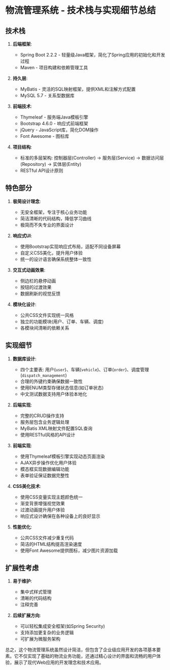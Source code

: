# 物流管理系统 - 技术栈与实现细节总结

## 技术栈

1. **后端框架**:
   - Spring Boot 2.2.2 - 轻量级Java框架，简化了Spring应用的初始化和开发过程
   - Maven - 项目构建和依赖管理工具

2. **持久层**:
   - MyBatis - 灵活的SQL映射框架，提供XML和注解方式配置
   - MySQL 5.7 - 关系型数据库

3. **前端技术**:
   - Thymeleaf - 服务端Java模板引擎
   - Bootstrap 4.6.0 - 响应式前端框架
   - jQuery - JavaScript库，简化DOM操作
   - Font Awesome - 图标库

4. **项目结构**:
   - 标准的多层架构: 控制器层(Controller) → 服务层(Service) → 数据访问层(Repository) → 实体层(Entity)
   - RESTful API设计原则

## 特色部分

1. **极简设计理念**:
   - 无安全框架，专注于核心业务功能
   - 简洁清晰的代码结构，降低学习曲线
   - 极简而不失专业的界面设计

2. **响应式UI**:
   - 使用Bootstrap实现响应式布局，适配不同设备屏幕
   - 自定义CSS美化，提升用户体验
   - 统一的设计语言确保系统整体一致性

3. **交互式动画效果**:
   - 侧边栏的悬停动画
   - 按钮的过渡效果
   - 数据刷新的视觉反馈

4. **模块化设计**:
   - 公共CSS文件实现统一风格
   - 独立的功能模块(用户、订单、车辆、调度)
   - 各模块间清晰的依赖关系

## 实现细节

1. **数据库设计**:
   - 四个主要表: 用户(`user`)、车辆(`vehicle`)、订单(`order`)、调度管理(`dispatch_management`)
   - 合理的外键约束确保数据一致性
   - 使用ENUM类型存储状态信息(如订单状态)
   - 中文测试数据支持用户体验本地化

2. **后端实现**:
   - 完整的CRUD操作支持
   - 服务层包含业务逻辑处理
   - MyBatis XML映射文件配置SQL查询
   - 使用RESTful风格的API设计

3. **前端实现**:
   - 使用Thymeleaf模板引擎实现动态页面渲染
   - AJAX异步操作优化用户体验
   - 模态框实现数据编辑功能
   - 表单验证保证数据完整性

4. **CSS美化技术**:
   - 使用CSS变量实现主题颜色统一
   - 渐变背景增强视觉效果
   - 过渡动画提升用户体验
   - 响应式设计确保在各种设备上的良好显示

5. **性能优化**:
   - 公共CSS文件减少重复代码
   - 简洁的HTML结构提高渲染速度
   - 使用Font Awesome提供图标，减少图片资源加载

## 扩展性考虑

1. **易于维护**:
   - 集中式样式管理
   - 清晰的代码结构
   - 注释完善

2. **后续扩展方向**:
   - 可以轻松集成安全框架(如Spring Security)
   - 支持添加更复杂的业务逻辑
   - 可扩展为微服务架构

总之，这个物流管理系统虽然设计简洁，但包含了企业级应用开发的各项基本要素。它不仅实现了基础的物流业务功能，还通过精心设计的界面和流畅的用户体验，展示了现代Web应用的开发理念和技术应用。

